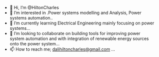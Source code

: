 - 👋 Hi, I’m @HiltonCharles
- 👀 I’m interested in .Power systems modelling and Analysis, Power systems automation..
- 🌱 I’m currently learning Electrical Engineering mainly focusing on power systems...
- 💞️ I’m looking to collaborate on building tools for improving power system automation and with integration of renewable energy sources onto the power system...
- 📫 How to reach me; dalihiltoncharles@gmail.com ...

<!---
HiltonCharles/HiltonCharles is a ✨ special ✨ repository because its `README.md` (this file) appears on your GitHub profile.
You can click the Preview link to take a look at your changes.
--->
